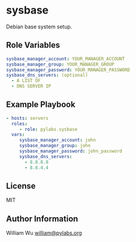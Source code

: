 sysbase
=======

Debian base system setup.

Role Variables
--------------

```yaml
sysbase_manager_account: YOUR_MANAGER_ACCOUNT
sysbase_manager_group: YOUR_MANAGER_GROUP
sysbase_manager_password: YOUR_MANAGER_PASSWORD
sysbase_dns_servers: (optional)
  - A LIST OF
  - DNS SERVER IP
```

Example Playbook
----------------

```yaml
- hosts: servers
  roles:
     - role: pylabs.sysbase
  vars:
     sysbase_manager_account: john
     sysbase_manager_group: john
     sysbase_manager_password: john_password
     sysbase_dns_servers:
       - 8.8.8.8
       - 8.8.4.4
```

License
-------

MIT

Author Information
------------------

William Wu <william@pylabs.org>
